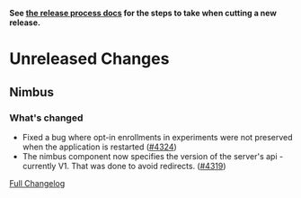 **See [the release process docs](docs/howtos/cut-a-new-release.md) for the steps to take when cutting a new release.**

# Unreleased Changes

## Nimbus

### What's changed

- Fixed a bug where opt-in enrollments in experiments were not preserved when the application is restarted ([#4324](https://github.com/mozilla/application-services/pull/4324))
- The nimbus component now specifies the version of the server's api - currently V1. That was done to avoid redirects. ([#4319](https://github.com/mozilla/application-services/pull/4319))

[Full Changelog](https://github.com/mozilla/application-services/compare/v80.0.1...main)

<!-- WARNING: New entries should be added below this comment to ensure the `./automation/prepare-release.py` script works as expected.

Use the template below to make assigning a version number during the release cutting process easier.

## [Component Name]

### ⚠️ Breaking Changes ⚠️
  - Description of the change with a link to the pull request ([#0000](https://github.com/mozilla/application-services/pull/0000))
### What's Changed
  - Description of the change with a link to the pull request ([#0000](https://github.com/mozilla/application-services/pull/0000))
### What's New
  - Description of the change with a link to the pull request ([#0000](https://github.com/mozilla/application-services/pull/0000))

-->
